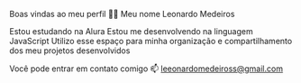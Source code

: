 Boas vindas ao meu perfil 💙💙
Meu nome Leonardo Medeiros

Estou estudando na Alura
Estou me desenvolvendo na linguagem JavaScript
Utilizo esse espaço para minha organização e compartilhamento dos meu projetos desenvolvidos

Você pode entrar em contato comigo 📫
leeonardomedeiross@gmail.com

